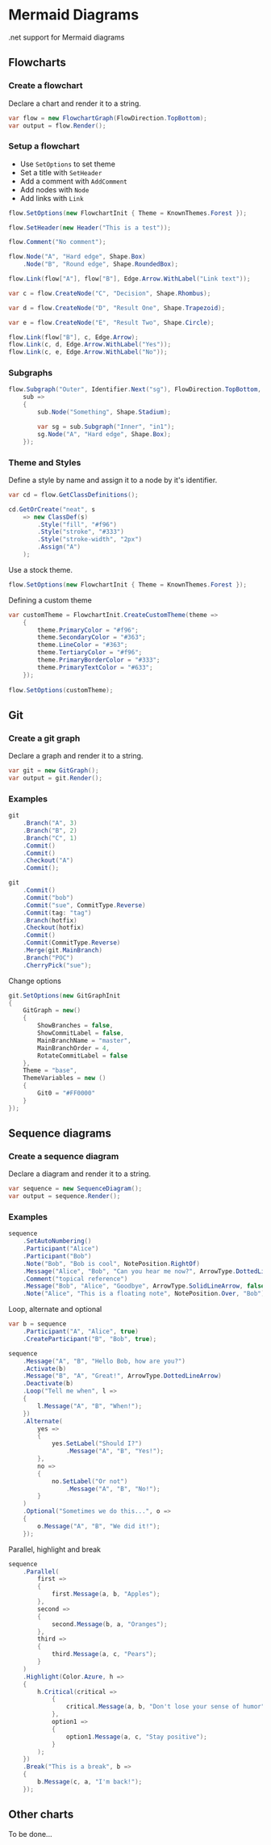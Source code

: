 # Mermaid Diagrams

.net support for Mermaid diagrams

## Flowcharts

### Create a flowchart

Declare a chart and render it to a string.

```csharp
var flow = new FlowchartGraph(FlowDirection.TopBottom);
var output = flow.Render();
```

### Setup a flowchart

- Use `SetOptions` to set theme
- Set a title with `SetHeader`
- Add a comment with `AddComment`
- Add nodes with `Node`
- Add links with `Link`

```csharp
flow.SetOptions(new FlowchartInit { Theme = KnownThemes.Forest });

flow.SetHeader(new Header("This is a test"));

flow.Comment("No comment");

flow.Node("A", "Hard edge", Shape.Box)
	.Node("B", "Round edge", Shape.RoundedBox);

flow.Link(flow["A"], flow["B"], Edge.Arrow.WithLabel("Link text"));

var c = flow.CreateNode("C", "Decision", Shape.Rhombus);

var d = flow.CreateNode("D", "Result One", Shape.Trapezoid);

var e = flow.CreateNode("E", "Result Two", Shape.Circle);

flow.Link(flow["B"], c, Edge.Arrow);
flow.Link(c, d, Edge.Arrow.WithLabel("Yes"));
flow.Link(c, e, Edge.Arrow.WithLabel("No"));
```

### Subgraphs

```csharp
flow.Subgraph("Outer", Identifier.Next("sg"), FlowDirection.TopBottom, 
    sub =>
	{
		sub.Node("Something", Shape.Stadium);

		var sg = sub.Subgraph("Inner", "in1");
		sg.Node("A", "Hard edge", Shape.Box);
	});
```

### Theme and Styles

Define a style by name and assign it to a node by it's identifier.

```csharp
var cd = flow.GetClassDefinitions();

cd.GetOrCreate("neat", s
    => new ClassDef(s)
        .Style("fill", "#f96")
        .Style("stroke", "#333")
        .Style("stroke-width", "2px")
        .Assign("A")
    );
```

Use a stock theme.

```csharp
flow.SetOptions(new FlowchartInit { Theme = KnownThemes.Forest });
```

Defining a custom theme

```csharp
var customTheme = FlowchartInit.CreateCustomTheme(theme =>
    {
        theme.PrimaryColor = "#f96";
        theme.SecondaryColor = "#363";
        theme.LineColor = "#363";
        theme.TertiaryColor = "#f96";
        theme.PrimaryBorderColor = "#333";
        theme.PrimaryTextColor = "#633";
    });
    
flow.SetOptions(customTheme);
```

## Git

### Create a git graph

Declare a graph and render it to a string.

```csharp
var git = new GitGraph();
var output = git.Render();
```

### Examples

```csharp
git
    .Branch("A", 3)
    .Branch("B", 2)
    .Branch("C", 1)
    .Commit()
    .Commit()
    .Checkout("A")
    .Commit();
```

```csharp
git
    .Commit()
    .Commit("bob")
    .Commit("sue", CommitType.Reverse)
    .Commit(tag: "tag")
    .Branch(hotfix)
    .Checkout(hotfix)
    .Commit()
    .Commit(CommitType.Reverse)
    .Merge(git.MainBranch)
    .Branch("POC")
    .CherryPick("sue");
```

Change options

```csharp
git.SetOptions(new GitGraphInit
{
    GitGraph = new()
    {
        ShowBranches = false,
        ShowCommitLabel = false,
        MainBranchName = "master",
        MainBranchOrder = 4,
        RotateCommitLabel = false
    },
    Theme = "base",
    ThemeVariables = new ()
    {
        Git0 = "#FF0000"
    }
});
```

## Sequence diagrams

### Create a sequence diagram

Declare a diagram and render it to a string.

```csharp
var sequence = new SequenceDiagram();
var output = sequence.Render();
```

### Examples

```csharp
sequence
    .SetAutoNumbering()
    .Participant("Alice")
    .Participant("Bob")
    .Note("Bob", "Bob is cool", NotePosition.RightOf)
    .Message("Alice", "Bob", "Can you hear me now?", ArrowType.DottedLineCross, true)
    .Comment("topical reference")
    .Message("Bob", "Alice", "Goodbye", ArrowType.SolidLineArrow, false)
    .Note("Alice", "This is a floating note", NotePosition.Over, "Bob");
```

Loop, alternate and optional

```csharp
var b = sequence
    .Participant("A", "Alice", true)
    .CreateParticipant("B", "Bob", true);

sequence
    .Message("A", "B", "Hello Bob, how are you?")
    .Activate(b)
    .Message("B", "A", "Great!", ArrowType.DottedLineArrow)
    .Deactivate(b)
    .Loop("Tell me when", l =>
    {
        l.Message("A", "B", "When!");
    })
    .Alternate(
        yes =>
        {
            yes.SetLabel("Should I?")
                .Message("A", "B", "Yes!");
        },
        no =>
        {
            no.SetLabel("Or not")
                .Message("A", "B", "No!");
        }
    )
    .Optional("Sometimes we do this...", o =>
    {
        o.Message("A", "B", "We did it!");
    });
```

Parallel, highlight and break

```csharp
sequence
    .Parallel(
        first =>
        {
            first.Message(a, b, "Apples");
        },
        second =>
        {
            second.Message(b, a, "Oranges");
        },
        third =>
        {
            third.Message(a, c, "Pears");
        }
    )
    .Highlight(Color.Azure, h =>
    {
        h.Critical(critical =>
            {
                critical.Message(a, b, "Don't lose your sense of humor");
            },
            option1 =>
            {
                option1.Message(a, c, "Stay positive");
            }
        );
    })
    .Break("This is a break", b =>
    {
        b.Message(c, a, "I'm back!");
    });
```

## Other charts

To be done...